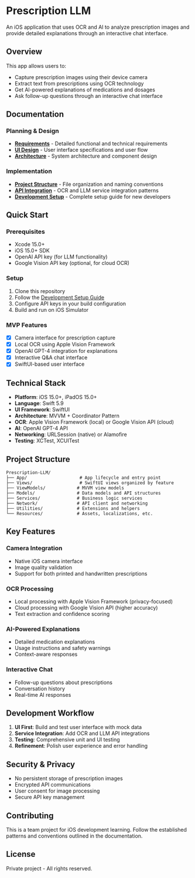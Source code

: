 # Prescription LLM

An iOS application that uses OCR and AI to analyze prescription images and provide detailed explanations through an interactive chat interface.

## Overview

This app allows users to:
- Capture prescription images using their device camera
- Extract text from prescriptions using OCR technology
- Get AI-powered explanations of medications and dosages
- Ask follow-up questions through an interactive chat interface

## Documentation

### Planning & Design
- [**Requirements**](REQUIREMENTS.md) - Detailed functional and technical requirements
- [**UI Design**](UI_DESIGN.md) - User interface specifications and user flow
- [**Architecture**](ARCHITECTURE.md) - System architecture and component design

### Implementation
- [**Project Structure**](PROJECT_STRUCTURE.md) - File organization and naming conventions
- [**API Integration**](API_INTEGRATION.md) - OCR and LLM service integration patterns
- [**Development Setup**](DEVELOPMENT_SETUP.md) - Complete setup guide for new developers

## Quick Start

### Prerequisites
- Xcode 15.0+
- iOS 15.0+ SDK
- OpenAI API key (for LLM functionality)
- Google Vision API key (optional, for cloud OCR)

### Setup
1. Clone this repository
2. Follow the [Development Setup Guide](DEVELOPMENT_SETUP.md)
3. Configure API keys in your build configuration
4. Build and run on iOS Simulator

### MVP Features
- [x] Camera interface for prescription capture
- [x] Local OCR using Apple Vision Framework
- [x] OpenAI GPT-4 integration for explanations
- [x] Interactive Q&A chat interface
- [x] SwiftUI-based user interface

## Technical Stack

- **Platform**: iOS 15.0+, iPadOS 15.0+
- **Language**: Swift 5.9
- **UI Framework**: SwiftUI
- **Architecture**: MVVM + Coordinator Pattern
- **OCR**: Apple Vision Framework (local) or Google Vision API (cloud)
- **AI**: OpenAI GPT-4 API
- **Networking**: URLSession (native) or Alamofire
- **Testing**: XCTest, XCUITest

## Project Structure

```
Prescription-LLM/
├── App/                    # App lifecycle and entry point
├── Views/                  # SwiftUI views organized by feature
├── ViewModels/            # MVVM view models
├── Models/                # Data models and API structures
├── Services/              # Business logic services
├── Network/               # API client and networking
├── Utilities/             # Extensions and helpers
└── Resources/             # Assets, localizations, etc.
```

## Key Features

### Camera Integration
- Native iOS camera interface
- Image quality validation
- Support for both printed and handwritten prescriptions

### OCR Processing
- Local processing with Apple Vision Framework (privacy-focused)
- Cloud processing with Google Vision API (higher accuracy)
- Text extraction and confidence scoring

### AI-Powered Explanations
- Detailed medication explanations
- Usage instructions and safety warnings
- Context-aware responses

### Interactive Chat
- Follow-up questions about prescriptions
- Conversation history
- Real-time AI responses

## Development Workflow

1. **UI First**: Build and test user interface with mock data
2. **Service Integration**: Add OCR and LLM API integrations
3. **Testing**: Comprehensive unit and UI testing
4. **Refinement**: Polish user experience and error handling

## Security & Privacy

- No persistent storage of prescription images
- Encrypted API communications
- User consent for image processing
- Secure API key management

## Contributing

This is a team project for iOS development learning. Follow the established patterns and conventions outlined in the documentation.

## License

Private project - All rights reserved.